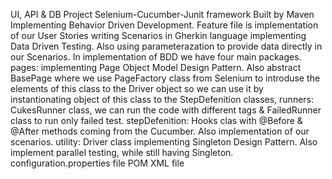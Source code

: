 UI, API & DB Project 
Selenium-Cucumber-Junit framework
Built by Maven Implementing Behavior Driven Development.
Feature file is implementation of our User Stories writing Scenarios in Gherkin language implementing Data Driven Testing.
Also using parameterazation to provide data directly in our Scenarios.
In implementation of BDD we have four main packages.
pages: implementing Page Object Model Design Pattern. Also abstract BasePage where we use PageFactory class from Selenium to introduse the elements
of this class to the Driver object so we can use it by instantionating object of this class to the StepDefenition classes,
runners: CukesRunner class, we can run the code with different tags & FailedRunner class to run only failed test.
stepDefenition: Hooks clas with @Before & @After methods coming from the Cucumber. Also implementation of our scenarios.
utility: Driver class implementing Singleton Design Pattern. Also implement parallel testing, while still having Singleton.
configuration.properties file
POM XML file
